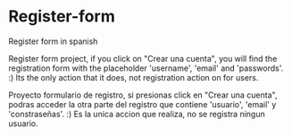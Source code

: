 # Register-form
Register form in spanish 

Register form project, if you click on "Crear una cuenta", you will find the registration form  with the placeholder 'username', 'email' and 'passwords'. :)
Its the only action that it does, not registration action on for users.


Proyecto formulario de registro, si presionas click en "Crear una cuenta", podras acceder la otra parte del registro que contiene 'usuario', 'email' y 'constraseñas'. :)
Es la unica accion que realiza, no se registra ningun usuario.
